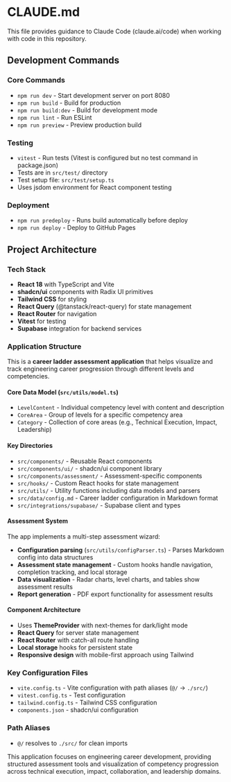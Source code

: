 # CLAUDE.md

This file provides guidance to Claude Code (claude.ai/code) when working with code in this repository.

## Development Commands

### Core Commands
- `npm run dev` - Start development server on port 8080
- `npm run build` - Build for production
- `npm run build:dev` - Build for development mode
- `npm run lint` - Run ESLint
- `npm run preview` - Preview production build

### Testing
- `vitest` - Run tests (Vitest is configured but no test command in package.json)
- Tests are in `src/test/` directory
- Test setup file: `src/test/setup.ts`
- Uses jsdom environment for React component testing

### Deployment
- `npm run predeploy` - Runs build automatically before deploy
- `npm run deploy` - Deploy to GitHub Pages

## Project Architecture

### Tech Stack
- **React 18** with TypeScript and Vite
- **shadcn/ui** components with Radix UI primitives
- **Tailwind CSS** for styling
- **React Query** (@tanstack/react-query) for state management
- **React Router** for navigation
- **Vitest** for testing
- **Supabase** integration for backend services

### Application Structure

This is a **career ladder assessment application** that helps visualize and track engineering career progression through different levels and competencies.

#### Core Data Model (`src/utils/model.ts`)
- `LevelContent` - Individual competency level with content and description
- `CoreArea` - Group of levels for a specific competency area  
- `Category` - Collection of core areas (e.g., Technical Execution, Impact, Leadership)

#### Key Directories
- `src/components/` - Reusable React components
- `src/components/ui/` - shadcn/ui component library
- `src/components/assessment/` - Assessment-specific components
- `src/hooks/` - Custom React hooks for state management
- `src/utils/` - Utility functions including data models and parsers
- `src/data/config.md` - Career ladder configuration in Markdown format
- `src/integrations/supabase/` - Supabase client and types

#### Assessment System
The app implements a multi-step assessment wizard:
- **Configuration parsing** (`src/utils/configParser.ts`) - Parses Markdown config into data structures
- **Assessment state management** - Custom hooks handle navigation, completion tracking, and local storage
- **Data visualization** - Radar charts, level charts, and tables show assessment results
- **Report generation** - PDF export functionality for assessment results

#### Component Architecture
- Uses **ThemeProvider** with next-themes for dark/light mode
- **React Query** for server state management
- **React Router** with catch-all route handling
- **Local storage** hooks for persistent state
- **Responsive design** with mobile-first approach using Tailwind

### Key Configuration Files
- `vite.config.ts` - Vite configuration with path aliases (`@/` → `./src/`)
- `vitest.config.ts` - Test configuration
- `tailwind.config.ts` - Tailwind CSS configuration
- `components.json` - shadcn/ui configuration

### Path Aliases
- `@/` resolves to `./src/` for clean imports

This application focuses on engineering career development, providing structured assessment tools and visualization of competency progression across technical execution, impact, collaboration, and leadership domains.